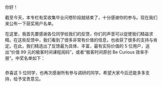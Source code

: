 
你好！

截至今天，本专栏有奖收集毕业问卷阶段就结束了，十分感谢你的参与。现在我们来公布一下获奖用户名单。

在这里，我首先要感谢各位同学给我们的反馈，你们的声音可以促使我们精益求精。在这些反馈中，我们看到了很多非常有价值的信息，也收获了很多的支持与肯定。在此，我们精选出了反馈最为具体、丰富，最有实际价值的 5 位用户，送出“价值 99 元的极客时间课程阅码”，或者“极客时间原创 Be Curious 效率手册”。中奖名单如下：

<img src="https://static001.geekbang.org/resource/image/61/8c/618e32c255bef7114c8069c5761bf58c.jpg" alt="">

恭喜这 5 位同学，也再次感谢所有参与调研的同学。希望大家今后还能多多支持，给予宝贵意见。
